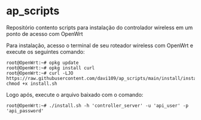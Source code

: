 # ap_scripts
Repositório contento scripts para instalação do controlador wireless em um ponto de acesso com OpenWrt

Para instalação, acesso o terminal de seu roteador wireless com OpenWrt e execute os seguintes comando:

```console
root@OpenWrt:~# opkg update
root@OpenWrt:~# opkg install curl
root@OpenWrt:~# curl -LJO https://raw.githubusercontent.com/davi109/ap_scripts/main/install/install.sh; chmod +x install.sh
```

Logo após, execute o arquivo baixado com o comando:

```console
root@OpenWrt:~# ./install.sh -h 'controller_server' -u 'api_user' -p 'api_password'
```

